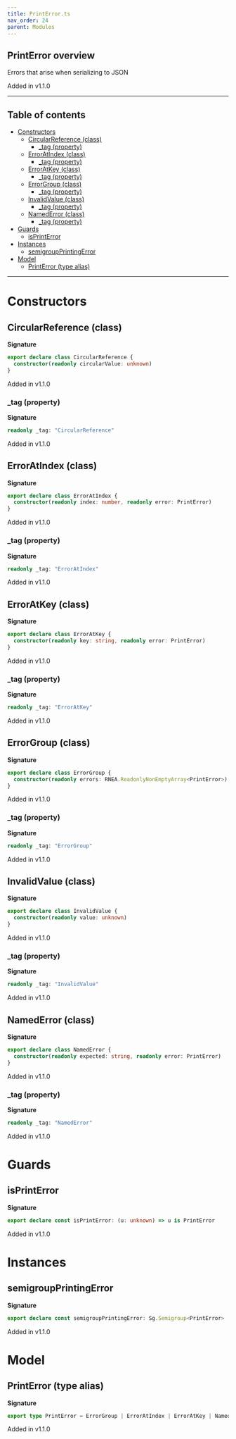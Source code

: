 ```yaml
---
title: PrintError.ts
nav_order: 24
parent: Modules
---
```


## PrintError overview

Errors that arise when serializing to JSON

Added in v1.1.0

---

<h2 class="text-delta">Table of contents</h2>

- [Constructors](#constructors)
  - [CircularReference (class)](#circularreference-class)
    - [\_tag (property)](#_tag-property)
  - [ErrorAtIndex (class)](#erroratindex-class)
    - [\_tag (property)](#_tag-property-1)
  - [ErrorAtKey (class)](#erroratkey-class)
    - [\_tag (property)](#_tag-property-2)
  - [ErrorGroup (class)](#errorgroup-class)
    - [\_tag (property)](#_tag-property-3)
  - [InvalidValue (class)](#invalidvalue-class)
    - [\_tag (property)](#_tag-property-4)
  - [NamedError (class)](#namederror-class)
    - [\_tag (property)](#_tag-property-5)
- [Guards](#guards)
  - [isPrintError](#isprinterror)
- [Instances](#instances)
  - [semigroupPrintingError](#semigroupprintingerror)
- [Model](#model)
  - [PrintError (type alias)](#printerror-type-alias)

---

# Constructors

## CircularReference (class)

**Signature**

```ts
export declare class CircularReference {
  constructor(readonly circularValue: unknown)
}
```

Added in v1.1.0

### \_tag (property)

**Signature**

```ts
readonly _tag: "CircularReference"
```

Added in v1.1.0

## ErrorAtIndex (class)

**Signature**

```ts
export declare class ErrorAtIndex {
  constructor(readonly index: number, readonly error: PrintError)
}
```

Added in v1.1.0

### \_tag (property)

**Signature**

```ts
readonly _tag: "ErrorAtIndex"
```

Added in v1.1.0

## ErrorAtKey (class)

**Signature**

```ts
export declare class ErrorAtKey {
  constructor(readonly key: string, readonly error: PrintError)
}
```

Added in v1.1.0

### \_tag (property)

**Signature**

```ts
readonly _tag: "ErrorAtKey"
```

Added in v1.1.0

## ErrorGroup (class)

**Signature**

```ts
export declare class ErrorGroup {
  constructor(readonly errors: RNEA.ReadonlyNonEmptyArray<PrintError>)
}
```

Added in v1.1.0

### \_tag (property)

**Signature**

```ts
readonly _tag: "ErrorGroup"
```

Added in v1.1.0

## InvalidValue (class)

**Signature**

```ts
export declare class InvalidValue {
  constructor(readonly value: unknown)
}
```

Added in v1.1.0

### \_tag (property)

**Signature**

```ts
readonly _tag: "InvalidValue"
```

Added in v1.1.0

## NamedError (class)

**Signature**

```ts
export declare class NamedError {
  constructor(readonly expected: string, readonly error: PrintError)
}
```

Added in v1.1.0

### \_tag (property)

**Signature**

```ts
readonly _tag: "NamedError"
```

Added in v1.1.0

# Guards

## isPrintError

**Signature**

```ts
export declare const isPrintError: (u: unknown) => u is PrintError
```

Added in v1.1.0

# Instances

## semigroupPrintingError

**Signature**

```ts
export declare const semigroupPrintingError: Sg.Semigroup<PrintError>
```

Added in v1.1.0

# Model

## PrintError (type alias)

**Signature**

```ts
export type PrintError = ErrorGroup | ErrorAtIndex | ErrorAtKey | NamedError | CircularReference | InvalidValue
```

Added in v1.1.0
